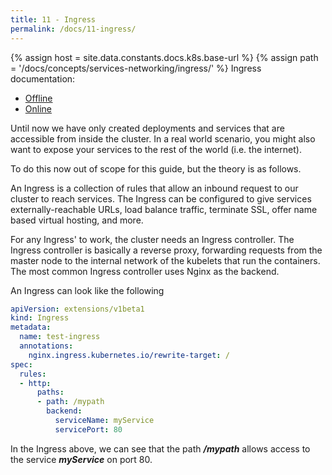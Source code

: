 ```yaml
---
title: 11 - Ingress
permalink: /docs/11-ingress/
---
```

{% assign host = site.data.constants.docs.k8s.base-url %}
{% assign path = '/docs/concepts/services-networking/ingress/' %}
Ingress documentation:
* [Offline]({{host.offline}}{{path}})
* [Online]({{host.online}}{{path}})

Until now we have only created deployments and services that are accessible from inside the cluster. In a real world scenario, you might also want to expose your services to the rest of the world (i.e. the internet).

To do this now out of scope for this guide, but the theory is as follows.

An Ingress is a collection of rules that allow an inbound request to our cluster to reach services. The Ingress can be configured to give services externally-reachable URLs, load balance traffic, terminate SSL, offer name based virtual hosting, and more.

For any Ingress' to work, the cluster needs an Ingress controller. The Ingress controller is basically a reverse proxy, forwarding requests from the master node to the internal network of the kubelets that run the containers. The most common Ingress controller uses Nginx as the backend.

An Ingress can look like the following

```yaml
apiVersion: extensions/v1beta1
kind: Ingress
metadata:
  name: test-ingress
  annotations:
    nginx.ingress.kubernetes.io/rewrite-target: /
spec:
  rules:
  - http:
      paths:
      - path: /mypath
        backend:
          serviceName: myService
          servicePort: 80
```

In the Ingress above, we can see that the path ***/mypath*** allows access to the service ***myService*** on port 80.
